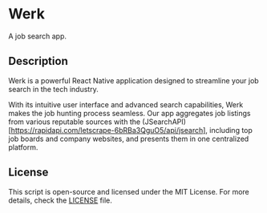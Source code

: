# Werk

A job search app.

## Description

Werk is a powerful React Native application designed to streamline your job search in the tech industry.

With its intuitive user interface and advanced search capabilities, Werk makes the job hunting process seamless. Our app aggregates job listings from various reputable sources with the (JSearchAPI)[https://rapidapi.com/letscrape-6bRBa3QguO5/api/jsearch], including top job boards and company websites, and presents them in one centralized platform.

## License

This script is open-source and licensed under the MIT License. For more details, check the [LICENSE](LICENSE) file.
